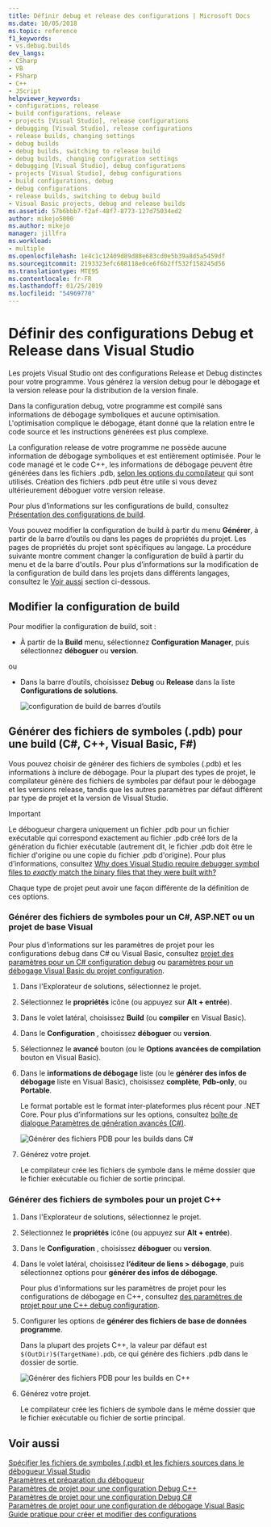 ```yaml
---
title: Définir debug et release des configurations | Microsoft Docs
ms.date: 10/05/2018
ms.topic: reference
f1_keywords:
- vs.debug.builds
dev_langs:
- CSharp
- VB
- FSharp
- C++
- JScript
helpviewer_keywords:
- configurations, release
- build configurations, release
- projects [Visual Studio], release configurations
- debugging [Visual Studio], release configurations
- release builds, changing settings
- debug builds
- debug builds, switching to release build
- debug builds, changing configuration settings
- debugging [Visual Studio], debug configurations
- projects [Visual Studio], debug configurations
- build configurations, debug
- debug configurations
- release builds, switching to debug build
- Visual Basic projects, debug and release builds
ms.assetid: 57b6bbb7-f2af-48f7-8773-127d75034ed2
author: mikejo5000
ms.author: mikejo
manager: jillfra
ms.workload:
- multiple
ms.openlocfilehash: 1e4c1c12409d89d88e683cd0e5b39a8d5a5459df
ms.sourcegitcommit: 2193323efc608118e0ce6f6b2ff532f158245d56
ms.translationtype: MTE95
ms.contentlocale: fr-FR
ms.lasthandoff: 01/25/2019
ms.locfileid: "54969770"
---
```

# <a name="set-debug-and-release-configurations-in-visual-studio"></a>Définir des configurations Debug et Release dans Visual Studio

Les projets Visual Studio ont des configurations Release et Debug distinctes pour votre programme. Vous générez la version debug pour le débogage et la version release pour la distribution de la version finale.

Dans la configuration debug, votre programme est compilé sans informations de débogage symboliques et aucune optimisation. L'optimisation complique le débogage, étant donné que la relation entre le code source et les instructions générées est plus complexe.

La configuration release de votre programme ne possède aucune information de débogage symboliques et est entièrement optimisée. Pour le code managé et le code C++, les informations de débogage peuvent être générées dans les fichiers .pdb, [selon les options du compilateur](#BKMK_symbols_release) qui sont utilisés. Création des fichiers .pdb peut être utile si vous devez ultérieurement déboguer votre version release.

Pour plus d’informations sur les configurations de build, consultez [Présentation des configurations de build](../ide/understanding-build-configurations.md).

Vous pouvez modifier la configuration de build à partir du menu **Générer**, à partir de la barre d’outils ou dans les pages de propriétés du projet. Les pages de propriétés du projet sont spécifiques au langage. La procédure suivante montre comment changer la configuration de build à partir du menu et de la barre d'outils. Pour plus d’informations sur la modification de la configuration de build dans les projets dans différents langages, consultez le [Voir aussi](#see-also) section ci-dessous.

## <a name="change-the-build-configuration"></a>Modifier la configuration de build

Pour modifier la configuration de build, soit :

* À partir de la **Build** menu, sélectionnez **Configuration Manager**, puis sélectionnez **déboguer** ou **version**.

ou

* Dans la barre d’outils, choisissez **Debug** ou **Release** dans la liste **Configurations de solutions**.

  ![configuration de build de barres d’outils](../debugger/media/toolbarbuildconfiguration.png "ToolbarBuildConfiguration")

## <a name="BKMK_symbols_release"></a>Générer des fichiers de symboles (.pdb) pour une build (C#, C++, Visual Basic, F#)

Vous pouvez choisir de générer des fichiers de symboles (.pdb) et les informations à inclure de débogage. Pour la plupart des types de projet, le compilateur génère des fichiers de symboles par défaut pour le débogage et les versions release, tandis que les autres paramètres par défaut diffèrent par type de projet et la version de Visual Studio.

> [!IMPORTANT]
> Le débogueur chargera uniquement un fichier .pdb pour un fichier exécutable qui correspond exactement au fichier .pdb créé lors de la génération du fichier exécutable (autrement dit, le fichier .pdb doit être le fichier d'origine ou une copie du fichier .pdb d'origine). Pour plus d’informations, consultez [Why does Visual Studio require debugger symbol files to *exactly* match the binary files that they were built with?](https://blogs.msdn.microsoft.com/jimgries/2007/07/06/why-does-visual-studio-require-debugger-symbol-files-to-exactly-match-the-binary-files-that-they-were-built-with/)

Chaque type de projet peut avoir une façon différente de la définition de ces options.

### <a name="generate-symbol-files-for-a-c-aspnet-or-visual-basic-project"></a>Générer des fichiers de symboles pour un C#, ASP.NET ou un projet de base Visual

Pour plus d’informations sur les paramètres de projet pour les configurations debug dans C# ou Visual Basic, consultez [projet des paramètres pour un C# configuration debug](../debugger/project-settings-for-csharp-debug-configurations.md) ou [paramètres pour un débogage Visual Basic du projet configuration](../debugger/project-settings-for-a-visual-basic-debug-configuration.md).

1. Dans l'Explorateur de solutions, sélectionnez le projet.

2. Sélectionnez le **propriétés** icône (ou appuyez sur **Alt + entrée**).

3. Dans le volet latéral, choisissez **Build** (ou **compiler** en Visual Basic).

4. Dans le **Configuration** , choisissez **déboguer** ou **version**.

5. Sélectionnez le **avancé** bouton (ou le **Options avancées de compilation** bouton en Visual Basic).

6. Dans le **informations de débogage** liste (ou le **générer des infos de débogage** liste en Visual Basic), choisissez **complète**, **Pdb-only**, ou **Portable**.

   Le format portable est le format inter-plateformes plus récent pour .NET Core. Pour plus d’informations sur les options, consultez [boîte de dialogue Paramètres de génération avancés (C#)](../ide/reference/advanced-build-settings-dialog-box-csharp.md).

   ![Générer des fichiers PDB pour les builds dans C# ](../debugger/media/dbg_project_properties_pdb_csharp.png "GeneratePDBsForCSharp")

7. Générez votre projet.

   Le compilateur crée les fichiers de symbole dans le même dossier que le fichier exécutable ou fichier de sortie principal.

### <a name="generate-symbol-files-for-a-c-project"></a>Générer des fichiers de symboles pour un projet C++

1. Dans l'Explorateur de solutions, sélectionnez le projet.

2. Sélectionnez le **propriétés** icône (ou appuyez sur **Alt + entrée**).

3. Dans le **Configuration** , choisissez **déboguer** ou **version**.

4. Dans le volet latéral, choisissez **l’éditeur de liens > débogage**, puis sélectionnez options pour **générer des infos de débogage**.

   Pour plus d’informations sur les paramètres de projet pour les configurations de débogage en C++, consultez [des paramètres de projet pour une C++ debug configuration](../debugger/project-settings-for-a-cpp-debug-configuration.md).

5. Configurer les options de **générer des fichiers de base de données programme**.

   Dans la plupart des projets C++, la valeur par défaut est `$(OutDir)$(TargetName).pdb`, ce qui génère des fichiers .pdb dans le dossier de sortie.

   ![Générer des fichiers PDB pour les builds en C++](../debugger/media/dbg_project_properties_pdb_cplusplus.png "GeneratePDBsforCPlusPlus")

6. Générez votre projet.

   Le compilateur crée les fichiers de symbole dans le même dossier que le fichier exécutable ou fichier de sortie principal.

## <a name="see-also"></a>Voir aussi
 
[Spécifier les fichiers de symboles (.pdb) et les fichiers sources dans le débogueur Visual Studio](../debugger/specify-symbol-dot-pdb-and-source-files-in-the-visual-studio-debugger.md)<br/>
[Paramètres et préparation du débogueur](../debugger/debugger-settings-and-preparation.md)<br/>
[Paramètres de projet pour une configuration Debug C++](../debugger/project-settings-for-a-cpp-debug-configuration.md)<br/>
[Paramètres de projet pour une configuration Debug C#](../debugger/project-settings-for-csharp-debug-configurations.md)<br/>
[Paramètres de projet pour une configuration de débogage Visual Basic](../debugger/project-settings-for-a-visual-basic-debug-configuration.md)<br/>
[Guide pratique pour créer et modifier des configurations](../ide/how-to-create-and-edit-configurations.md)
